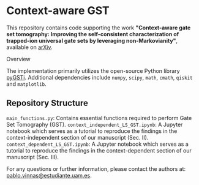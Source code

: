 # Context-aware GST

This repository contains code supporting the work **"Context-aware gate set tomography: Improving the self-consistent characterization of trapped-ion universal gate sets by leveraging non-Markovianity"**, available on [arXiv](https://arxiv.org/abs/2507.02542).

Overview

The implementation primarily utilizes the open-source Python library [pyGSTi](https://www.pygsti.info). Additional dependencies include `numpy`, `scipy`, `math`, `cmath`, `qiskit` and `matplotlib`.

## Repository Structure

`main_functions.py`: Contains essential functions required to perform Gate Set Tomography (GST).
`context_independent_LS_GST.ipynb`: A Jupyter notebook which serves as a tutorial to reproduce the findings in the context-independent section of our manuscript (Sec. II).
`context_dependent_LS_GST.ipynb`: A Jupyter notebook which serves as a tutorial to reproduce the findings in the context-dependent section of our manuscript (Sec. III).

For any questions or further information, please contact the authors at:  [pablo.vinnas@estudiante.uam.es](mailto:pablo.vinnas@estudiante.uam.es).

